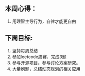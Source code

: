 ## 本周心得：
1. 用理智主导行为，自律才能更自由

## 下周目标:
1. 坚持每周总结
2. 参加leetcode周赛，完成3题
3. 参与开源项目，参与讨论方案研究。
4. 大量刷题，总结动态规划的相关应用
